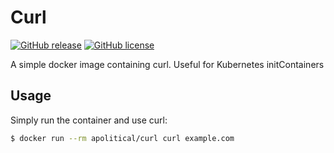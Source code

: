Curl
====

[![GitHub release](https://img.shields.io/github/release/apolitical/curl.svg)](https://github.com/apolitical/curl/releases)
[![GitHub license](https://img.shields.io/github/license/apolitical/curl.svg)](https://github.com/apolitical/curl/blob/master/LICENSE)

A simple docker image containing curl. Useful for Kubernetes initContainers

Usage
-----

Simply run the container and use curl:

```bash
$ docker run --rm apolitical/curl curl example.com
```
